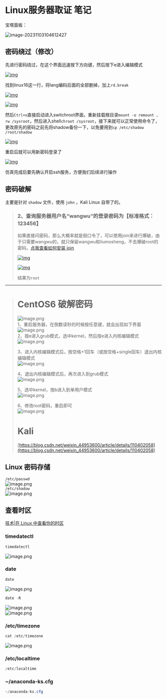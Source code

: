 # Linux服务器取证 笔记

宝塔面板：

![image-20231103104612427](img/Linux服务器取证.assets/image-20231103104612427.png)

## 密码绕过（修改）

先进行密码绕过，在这个界面迅速按下方向键，然后按下e进入编辑模式

[![img](img/Linux服务器取证.assets/2817142-20220605223526580-1130207612.png)](https://img2022.cnblogs.com/blog/2817142/202206/2817142-20220605223526580-1130207612.png)

找到linux16这一行，将lang编码后面的全部删掉，加上`rd.break`

[![img](img/Linux服务器取证.assets/2817142-20220605223526553-1224286858.png)](https://img2022.cnblogs.com/blog/2817142/202206/2817142-20220605223526553-1224286858.png)

[![img](img/Linux服务器取证.assets/2817142-20220605223526579-1964895361.png)](https://img2022.cnblogs.com/blog/2817142/202206/2817142-20220605223526579-1964895361.png)

然后`Ctrl+x`直接启动进入switchroot界面，重新挂载根目录`mount -o remount ，rw /sysroot`，然后进入shell`chroot /sysroot`，接下来就可以正常使用命令了，更改原先的密码之前先将shadow备份一下，以免要用到`cp /etc/shadow /root/shadow`

[![img](img/Linux服务器取证.assets/2817142-20220605223526646-1858171500.png)](https://img2022.cnblogs.com/blog/2817142/202206/2817142-20220605223526646-1858171500.png)

重启后就可以用新密码登录了

[![img](img/Linux服务器取证.assets/2817142-20220605223526536-647090428.png)](https://img2022.cnblogs.com/blog/2817142/202206/2817142-20220605223526536-647090428.png)

仿真完成后要先确认开启ssh服务，方便我们后续进行操作

## 密码破解

主要是针对 `shadow` 文件，使用 `john` ，Kali Linux 自带了的。

> ### 2、查询服务器用户名“wangwu”的登录密码为【标准格式：123456】
>
> 如果直接问密码，那么大概率就是弱口令了，可以使用join来进行爆破，由于只需要wangwu的，就只保留wangwu和liumosheng，不去爆破root的密码，[点我查看如何安装 join](https://blog.csdn.net/zhydream77/article/details/98601128)
>
> [![img](img/Linux服务器取证.assets/2817142-20220605223526595-873332476.png)](https://img2022.cnblogs.com/blog/2817142/202206/2817142-20220605223526595-873332476.png)
>
> [![img](img/Linux服务器取证.assets/2817142-20220605223526558-1430204492.png)](https://img2022.cnblogs.com/blog/2817142/202206/2817142-20220605223526558-1430204492.png)
>
> 结果为`root`

---

> # CentOS6 破解密码
>
> ![image.png](img/Linux服务器取证.assets/20231018_0007005389.png)<br />1、重启服务器，在倒数读秒的时候按任意键，就会出现如下界面![image.png](img/Linux服务器取证.assets/20231018_0007004002.png)<br />2、按e进入grub模式，选中kernel，然后按e进入内核编辑模式<br />![image.png](img/Linux服务器取证.assets/20231018_0007012167.png)
>
> 3、进入内核编辑模式后，按空格+1回车（或按空格+single回车）退出内核编辑模式<br />![image.png](img/Linux服务器取证.assets/20231018_0007027008.png)
>
> 4、退出内核编辑模式后，再次进入到grub模式<br />![image.png](img/Linux服务器取证.assets/20231018_0007031170.png)
>
> 5、选中kernel，按b进入到单用户模式<br />![image.png](img/Linux服务器取证.assets/20231018_0007039113.png)
>
> 6、修改root密码，重启即可<br />![image.png](img/Linux服务器取证.assets/20231018_0007044843.png)
>
> # Kali
>
> [https://blog.csdn.net/weixin_44953600/article/details/110402058](https://blog.csdn.net/weixin_44953600/article/details/110402058)

## Linux 密码存储

`/etc/passwd`<br />![image.png](img/Linux服务器取证.assets/20231018_0006589192.png)<br />`/etc/shadow`<br />![image.png](img/Linux服务器取证.assets/20231018_0006596866.png)

## 查看时区

[技术|在 Linux 中查看你的时区](https://linux.cn/article-7970-1.html#:~:text=%E5%9C%A8%20Linux%20%E4%B8%AD%E6%9F%A5%E7%9C%8B%E4%BD%A0%E7%9A%84%E6%97%B6%E5%8C%BA%201%201%E3%80%81%E6%88%91%E4%BB%AC%E4%BB%8E%E4%BD%BF%E7%94%A8%E4%BC%A0%E7%BB%9F%E7%9A%84%20date%20%E5%91%BD%E4%BB%A4%E5%BC%80%E5%A7%8B,2%202%E3%80%81%E6%8E%A5%E4%B8%8B%E6%9D%A5%EF%BC%8C%E4%BD%A0%E5%90%8C%E6%A0%B7%E5%8F%AF%E4%BB%A5%E7%94%A8%20timedatectl%20%E5%91%BD%E4%BB%A4%203%203%E3%80%81%E8%BF%9B%E4%B8%80%E6%AD%A5%EF%BC%8C%E6%98%BE%E7%A4%BA%E6%96%87%E4%BB%B6%20%2Fetc%2Ftimezone%20%E7%9A%84%E5%86%85%E5%AE%B9)

### timedatectl

```java
timedatectl
```

![image.png](img/Linux服务器取证.assets/20231018_0006508727.png)

### date

```java
date
```

![image.png](img/Linux服务器取证.assets/20231018_0006514626.png)

```java
date -R
```

![image.png](img/Linux服务器取证.assets/20231018_0006517325.png)<br />![image.png](img/Linux服务器取证.assets/20231018_0006523050.png)

### /etc/timezone

```java
cat /etc/timezone
```

![image.png](img/Linux服务器取证.assets/20231018_0006539088.png)

### /etc/localtime

```java
/etc/localtime
```

### ~/anaconda-ks.cfg

```java
~/anaconda-ks.cfg
```

